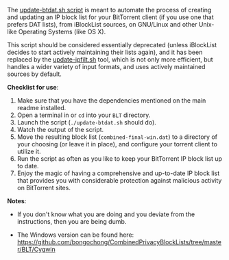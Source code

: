 The [update-btdat.sh script](https://github.com/bongochong/CombinedPrivacyBlockLists/blob/master/BLT/update-btdat.sh) is meant to automate the process of creating and updating an IP block list for your BitTorrent client (if you use one that prefers DAT lists), from iBlockList sources, on GNU/Linux and other Unix-like Operating Systems (like OS X).  

This script should be considered essentially deprecated (unless iBlockList decides to start actively maintaining their lists again), and it has been replaced by the [update-ipfilt.sh](https://github.com/bongochong/CombinedPrivacyBlockLists/blob/master/BLT/update-ipfilt.sh) tool, which is not only more efficient, but handles a wider variety of input formats, and uses actively maintained sources by default.  

**Checklist for use**:
1. Make sure that you have the dependencies mentioned on the main readme installed.
2. Open a terminal in or `cd` into your `BLT` directory.
3. Launch the script (`./update-btdat.sh` should do).
4. Watch the output of the script.
5. Move the resulting block list (`combined-final-win.dat`) to a directory of your choosing (or leave it in place), and configure your torrent client to utilize it.
6. Run the script as often as you like to keep your BitTorrent IP block list up to date.
7. Enjoy the magic of having a comprehensive and up-to-date IP block list that provides you with considerable protection against malicious activity on BitTorrent sites.


**Notes**:
- If you don't know what you are doing and you deviate from the instructions, then you are being dumb.

- The Windows version can be found here: https://github.com/bongochong/CombinedPrivacyBlockLists/tree/master/BLT/Cygwin
